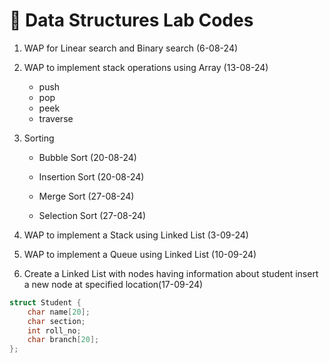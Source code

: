# 📘 Data Structures Lab Codes

1. WAP for Linear search and Binary search (6-08-24)
2. WAP to implement stack operations using Array (13-08-24)

    - push
    - pop
    - peek
    - traverse

3. Sorting

    - Bubble Sort (20-08-24)
    - Insertion Sort (20-08-24)

    - Merge Sort (27-08-24)
    - Selection Sort (27-08-24)

4. WAP to implement a Stack using Linked List (3-09-24)
5. WAP to implement a Queue using Linked List (10-09-24)
6. Create a Linked List with nodes having information about student insert a new node at specified location(17-09-24)

```c
struct Student {
    char name[20];
    char section;
    int roll_no;
    char branch[20];
};
```
